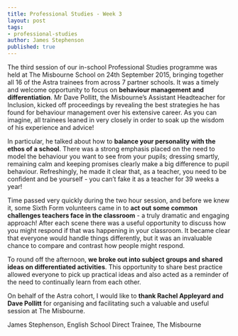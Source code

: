 ```yaml
---
title: Professional Studies - Week 3
layout: post
tags:
- professional-studies
author: James Stephenson
published: true
---
```

The third session of our in-school Professional Studies programme was held at The Misbourne School on 24th September 2015, bringing together all 16 of the Astra trainees from across 7 partner schools. It was a timely and welcome opportunity to focus on __behaviour management and differentiation__.  Mr Dave Pollitt, the Misbourne’s Assistant Headteacher for Inclusion, kicked off proceedings by revealing the best strategies he has found for behaviour management over his extensive career.  As you can imagine, all trainees leaned in very closely in order to soak up the wisdom of his experience and advice!

In particular, he talked about how to __balance your personality with the ethos of a school__. There was a strong emphasis placed on the need to model the behaviour you want to see from your pupils; dressing smartly, remaining calm and keeping promises clearly make a big difference to pupil behaviour. Refreshingly, he made it clear that, as a teacher, you need to be confident and be yourself - you can’t fake it as a teacher for 39 weeks a year!

Time passed very quickly during the two hour session, and before we knew it, some Sixth Form volunteers came in to __act out some common challenges teachers face in the classroom__ - a truly dramatic and engaging approach! After each scene there was a useful opportunity to discuss how you might respond if that was happening in your classroom. It became clear that everyone would handle things differently, but it was an invaluable chance to compare and contrast how people might respond.

To round off the afternoon, __we broke out into subject groups and shared ideas on differentiated activities__. This opportunity to share best practice allowed everyone to pick up practical ideas and also acted as a reminder of the need to continually learn from each other.

On behalf of the Astra cohort, I would like to __thank Rachel Appleyard and Dave Pollitt__ for organising and facilitating such a valuable and useful session at The Misbourne.

James Stephenson, English School Direct Trainee, The Misbourne